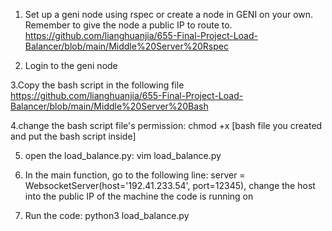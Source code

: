 1. Set up a geni node using rspec or create a node in GENI on your own. Remember to give the node a public IP to route to.
https://github.com/lianghuanjia/655-Final-Project-Load-Balancer/blob/main/Middle%20Server%20Rspec

2. Login to the geni node

3.Copy the bash script in the following file
https://github.com/lianghuanjia/655-Final-Project-Load-Balancer/blob/main/Middle%20Server%20Bash

4.change the bash script file's permission:
chmod +x [bash file you created and put the bash script inside]

5. open the load_balance.py:
vim load_balance.py

6. In the main function, go to the following line: 
server = WebsocketServer(host='192.41.233.54', port=12345), 
change the host into the public IP of the machine the code is running on

7. Run the code:
python3 load_balance.py
